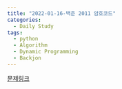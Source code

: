 ```yaml
---
title: "2022-01-16-백준 2011 암호코드"
categories:
  - Daily Study
tags:
  - python
  - Algorithm
  - Dynamic Programming
  - Backjon
---
```



[문제링크](https://www.acmicpc.net/problem/2011)


<script src=https://gist.github.com/c79294cde94e8d1efa83b93e5743d1a4.js></script>